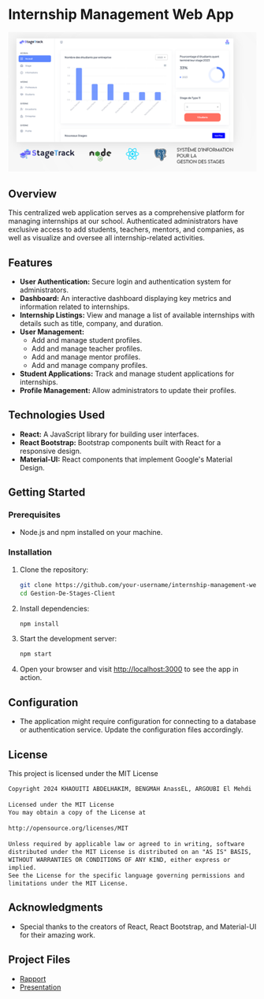 # Internship Management Web App

![alt text](https://github.com/khaouitiabdelhakim/Gestion-De-Stages-Client/blob/main/stage.png)


## Overview

This centralized web application serves as a comprehensive platform for managing internships at our school. Authenticated administrators have exclusive access to add students, teachers, mentors, and companies, as well as visualize and oversee all internship-related activities.

## Features

- **User Authentication:** Secure login and authentication system for administrators.
- **Dashboard:** An interactive dashboard displaying key metrics and information related to internships.
- **Internship Listings:** View and manage a list of available internships with details such as title, company, and duration.
- **User Management:**
  - Add and manage student profiles.
  - Add and manage teacher profiles.
  - Add and manage mentor profiles.
  - Add and manage company profiles.
- **Student Applications:** Track and manage student applications for internships.
- **Profile Management:** Allow administrators to update their profiles.

## Technologies Used

- **React:** A JavaScript library for building user interfaces.
- **React Bootstrap:** Bootstrap components built with React for a responsive design.
- **Material-UI:** React components that implement Google's Material Design.

## Getting Started

### Prerequisites

- Node.js and npm installed on your machine.

### Installation

1. Clone the repository:

   ```bash
   git clone https://github.com/your-username/internship-management-web-app.git
   cd Gestion-De-Stages-Client
   ```

2. Install dependencies:

   ```bash
   npm install
   ```

3. Start the development server:

   ```bash
   npm start
   ```

4. Open your browser and visit [http://localhost:3000](http://localhost:3000) to see the app in action.

## Configuration

- The application might require configuration for connecting to a database or authentication service. Update the configuration files accordingly.

## License
This project is licensed under the MIT License 

```
Copyright 2024 KHAOUITI ABDELHAKIM, BENGMAH AnassEL, ARGOUBI El Mehdi

Licensed under the MIT License
You may obtain a copy of the License at

http://opensource.org/licenses/MIT

Unless required by applicable law or agreed to in writing, software
distributed under the MIT License is distributed on an "AS IS" BASIS,
WITHOUT WARRANTIES OR CONDITIONS OF ANY KIND, either express or implied.
See the License for the specific language governing permissions and
limitations under the MIT License.
```

## Acknowledgments

- Special thanks to the creators of React, React Bootstrap, and Material-UI for their amazing work.
  
## Project Files

- [Rapport](https://github.com/khaouitiabdelhakim/Gestion-De-Stages-Client/blob/main/docs/Rapport.pdf)
- [Presentation](https://github.com/khaouitiabdelhakim/Gestion-De-Stages-Client/blob/main/docs/Pr%C3%A9sentation.pdf)


